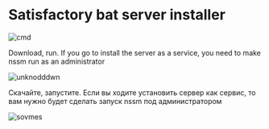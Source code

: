 # Satisfactory bat server installer

![cmd](https://user-images.githubusercontent.com/106923482/172061034-13cbec53-ecfd-4cf3-ba53-ad53dd32dcae.png)


Download, run.
If you go to install the server as a service, you need to 
make nssm run as an administrator

![unknodddwn](https://user-images.githubusercontent.com/106923482/172060874-4898113a-15f1-488e-b3bf-ceb0735b6129.png)

Скачайте, запустите.
Если вы ходите установить сервер как сервис, то вам нужно 
будет сделать запуск nssm под администратором

![sovmes](https://user-images.githubusercontent.com/106923482/172060978-81245253-2247-4b20-8c8b-bcaa68c4588b.png)

